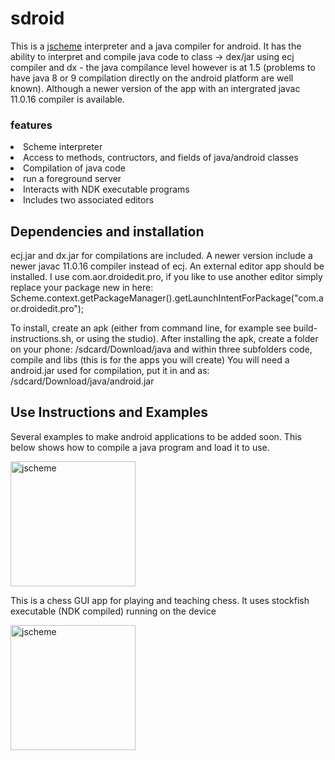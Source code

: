 # sdroid

This is a <a href="jscheme https://norvig.com/jscheme.html">jscheme</a> interpreter and a java compiler for android.
It has the ability to  interpret and compile java code to class ->  dex/jar using ecj compiler and dx - the java compilance level
however is at 1.5 (problems to have java 8 or 9 compilation directly on the android platform are well known). Although a newer version of the app with an intergrated javac 11.0.16 compiler is available.


### features
 <li>Scheme interpreter</li>
 <li>Access to methods, contructors, and fields of java/android classes</li>
 <li>Compilation of java code</li>
 <li>run a foreground server</li>
 <li>Interacts with NDK executable programs</li>
 <li>Includes two associated editors</li>

## Dependencies and installation

  ecj.jar and dx.jar for compilations are included.
  A newer version include a newer javac 11.0.16 compiler instead of ecj.
  An external editor app should be installed.
  I use com.aor.droidedit.pro, if you like to use another
  editor simply replace your package new in here:
  Scheme.context.getPackageManager().getLaunchIntentForPackage("com.aor.droidedit.pro");

To install, create an apk (either from command line, for example see build-instructions.sh,
or using the studio).
After installing the apk, create a folder on your phone:
/sdcard/Download/java and within three subfolders code, compile and libs (this is for the apps you will create)
You will need a android.jar used for compilation, put it in and as: /sdcard/Download/java/android.jar


## Use Instructions and Examples

Several examples to make android applications to be added soon. This below shows how to compile a java program and load it to use.

<img src="/res/screen.png" alt="jscheme" width="200">

This is a chess GUI app for playing and teaching chess. It uses stockfish executable (NDK compiled) running on the device

<img src="/res/chess.png" alt="jscheme" width="200">

